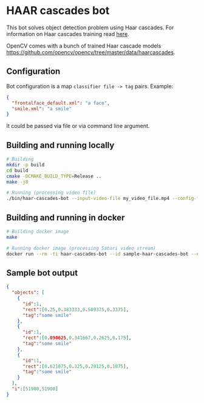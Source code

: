 # HAAR cascades bot

This bot solves object detection problem using Haar cascades. For information on Haar cascades training read [here](https://github.com/mrnugget/opencv-haar-classifier-training).

OpenCV comes with a bunch of trained Haar cascade models https://github.com/opencv/opencv/tree/master/data/haarcascades.

## Configuration
Bot configuration is a map `classifier file -> tag` pairs. Example:
```json
{
  "frontalface_default.xml": "a face",
  "smile.xml": "a smile"
}
```
It could be passed via file or via command line argument.

## Building and running locally
```bash
# Building
mkdir -p build
cd build
cmake -DCMAKE_BUILD_TYPE=Release ..
make -j8

# Running (processing video file)
./bin/haar-cascades-bot --input-video-file my_video_file.mp4 --config-file config.json
```

## Building and running in docker
```bash
# Building docker image
make

# Running docker image (processing Satori video stream)
docker run --rm -ti haar-cascades-bot --id sample-haar-cascades-bot --endpoint <satori-endpoint> --appkey <satori-appkey> --input-channel <satori-channel> --config "{\"frontalface_default.xml\": \"a face\", \"smile.xml\": \"a smile\"}"
```

## Sample bot output
```json
{
  "objects": [
    {
      "id":1,
      "rect":[0.25,0.383333,0.509375,0.3375],
      "tag":"some smile"
    },
    {
      "id":1,
      "rect":[0.090625,0.341667,0.2625,0.175],
      "tag":"some smile"
    },
    {
      "id":1,
      "rect":[0.621875,0.325,0.28125,0.1875],
      "tag":"some smile"
    }
  ],
  "i":[51900,51900]
}
```